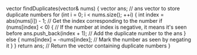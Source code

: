  vector<int> findDuplicates(vector<int>& nums) {
        vector<int> ans; // ans vector to store duplicate numbers
        for (int i = 0; i < nums.size(); ++i) {
            int index = abs(nums[i]) - 1; // Get the index corresponding to the number
            if (nums[index] < 0) { // If the number at index is negative, it means it's seen before
                ans.push_back(index + 1); // Add the duplicate number to the ans
            } else {
                nums[index] = -nums[index]; // Mark the number as seen by negating it
            }
        }
        return ans; // Return the vector containing duplicate numbers
    }

